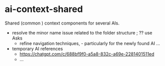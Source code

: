 # ai-context-shared
Shared (common ) context components for several AIs.

- resolve the minor name issue related to the folder structure ; ?? use Asks
  - refine navigation techniques, - particularly for the newly found AI ...
- temporary AI references
  - https://chatgpt.com/c/688bf9f0-a5a8-832c-a69e-2281401511ed
  - ...
